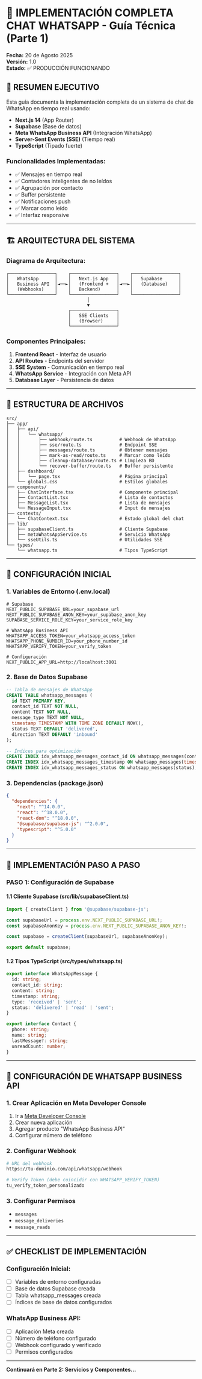 # 📱 IMPLEMENTACIÓN COMPLETA CHAT WHATSAPP - Guía Técnica (Parte 1)
**Fecha:** 20 de Agosto 2025  
**Versión:** 1.0  
**Estado:** ✅ PRODUCCIÓN FUNCIONANDO

## 🎯 RESUMEN EJECUTIVO

Esta guía documenta la implementación completa de un sistema de chat de WhatsApp en tiempo real usando:
- **Next.js 14** (App Router)
- **Supabase** (Base de datos)
- **Meta WhatsApp Business API** (Integración WhatsApp)
- **Server-Sent Events (SSE)** (Tiempo real)
- **TypeScript** (Tipado fuerte)

### Funcionalidades Implementadas:
- ✅ Mensajes en tiempo real
- ✅ Contadores inteligentes de no leídos
- ✅ Agrupación por contacto
- ✅ Buffer persistente
- ✅ Notificaciones push
- ✅ Marcar como leído
- ✅ Interfaz responsive

---

## 🏗️ ARQUITECTURA DEL SISTEMA

### Diagrama de Arquitectura:
```
┌─────────────────┐    ┌─────────────────┐    ┌─────────────────┐
│   WhatsApp      │    │   Next.js App   │    │   Supabase      │
│   Business API  │◄──►│   (Frontend +   │◄──►│   (Database)    │
│   (Webhooks)    │    │   Backend)      │    │                 │
└─────────────────┘    └─────────────────┘    └─────────────────┘
                              │
                              ▼
                       ┌─────────────────┐
                       │   SSE Clients   │
                       │   (Browser)     │
                       └─────────────────┘
```

### Componentes Principales:
1. **Frontend React** - Interfaz de usuario
2. **API Routes** - Endpoints del servidor
3. **SSE System** - Comunicación en tiempo real
4. **WhatsApp Service** - Integración con Meta API
5. **Database Layer** - Persistencia de datos

---

## 📁 ESTRUCTURA DE ARCHIVOS

```
src/
├── app/
│   ├── api/
│   │   └── whatsapp/
│   │       ├── webhook/route.ts          # Webhook de WhatsApp
│   │       ├── sse/route.ts              # Endpoint SSE
│   │       ├── messages/route.ts         # Obtener mensajes
│   │       ├── mark-as-read/route.ts     # Marcar como leído
│   │       ├── cleanup-database/route.ts # Limpieza BD
│   │       └── recover-buffer/route.ts   # Buffer persistente
│   ├── dashboard/
│   │   └── page.tsx                      # Página principal
│   └── globals.css                       # Estilos globales
├── components/
│   ├── ChatInterface.tsx                 # Componente principal
│   ├── ContactList.tsx                   # Lista de contactos
│   ├── MessageList.tsx                   # Lista de mensajes
│   └── MessageInput.tsx                  # Input de mensajes
├── contexts/
│   └── ChatContext.tsx                   # Estado global del chat
├── lib/
│   ├── supabaseClient.ts                 # Cliente Supabase
│   ├── metaWhatsAppService.ts            # Servicio WhatsApp
│   └── sseUtils.ts                       # Utilidades SSE
└── types/
    └── whatsapp.ts                       # Tipos TypeScript
```

---

## 🔧 CONFIGURACIÓN INICIAL

### 1. Variables de Entorno (.env.local)
```env
# Supabase
NEXT_PUBLIC_SUPABASE_URL=your_supabase_url
NEXT_PUBLIC_SUPABASE_ANON_KEY=your_supabase_anon_key
SUPABASE_SERVICE_ROLE_KEY=your_service_role_key

# WhatsApp Business API
WHATSAPP_ACCESS_TOKEN=your_whatsapp_access_token
WHATSAPP_PHONE_NUMBER_ID=your_phone_number_id
WHATSAPP_VERIFY_TOKEN=your_verify_token

# Configuración
NEXT_PUBLIC_APP_URL=http://localhost:3001
```

### 2. Base de Datos Supabase
```sql
-- Tabla de mensajes de WhatsApp
CREATE TABLE whatsapp_messages (
  id TEXT PRIMARY KEY,
  contact_id TEXT NOT NULL,
  content TEXT NOT NULL,
  message_type TEXT NOT NULL,
  timestamp TIMESTAMP WITH TIME ZONE DEFAULT NOW(),
  status TEXT DEFAULT 'delivered',
  direction TEXT DEFAULT 'inbound'
);

-- Índices para optimización
CREATE INDEX idx_whatsapp_messages_contact_id ON whatsapp_messages(contact_id);
CREATE INDEX idx_whatsapp_messages_timestamp ON whatsapp_messages(timestamp);
CREATE INDEX idx_whatsapp_messages_status ON whatsapp_messages(status);
```

### 3. Dependencias (package.json)
```json
{
  "dependencies": {
    "next": "^14.0.0",
    "react": "^18.0.0",
    "react-dom": "^18.0.0",
    "@supabase/supabase-js": "^2.0.0",
    "typescript": "^5.0.0"
  }
}
```

---

## 🚀 IMPLEMENTACIÓN PASO A PASO

### PASO 1: Configuración de Supabase

#### 1.1 Cliente Supabase (src/lib/supabaseClient.ts)
```typescript
import { createClient } from '@supabase/supabase-js';

const supabaseUrl = process.env.NEXT_PUBLIC_SUPABASE_URL!;
const supabaseAnonKey = process.env.NEXT_PUBLIC_SUPABASE_ANON_KEY!;

const supabase = createClient(supabaseUrl, supabaseAnonKey);

export default supabase;
```

#### 1.2 Tipos TypeScript (src/types/whatsapp.ts)
```typescript
export interface WhatsAppMessage {
  id: string;
  contact_id: string;
  content: string;
  timestamp: string;
  type: 'received' | 'sent';
  status: 'delivered' | 'read' | 'sent';
}

export interface Contact {
  phone: string;
  name: string;
  lastMessage?: string;
  unreadCount: number;
}
```

---

## 🔧 CONFIGURACIÓN DE WHATSAPP BUSINESS API

### 1. Crear Aplicación en Meta Developer Console
1. Ir a [Meta Developer Console](https://developers.facebook.com/)
2. Crear nueva aplicación
3. Agregar producto "WhatsApp Business API"
4. Configurar número de teléfono

### 2. Configurar Webhook
```bash
# URL del webhook
https://tu-dominio.com/api/whatsapp/webhook

# Verify Token (debe coincidir con WHATSAPP_VERIFY_TOKEN)
tu_verify_token_personalizado
```

### 3. Configurar Permisos
- `messages`
- `message_deliveries`
- `message_reads`

---

## ✅ CHECKLIST DE IMPLEMENTACIÓN

### Configuración Inicial:
- [ ] Variables de entorno configuradas
- [ ] Base de datos Supabase creada
- [ ] Tabla whatsapp_messages creada
- [ ] Índices de base de datos configurados

### WhatsApp Business API:
- [ ] Aplicación Meta creada
- [ ] Número de teléfono configurado
- [ ] Webhook configurado y verificado
- [ ] Permisos configurados

---

**Continuará en Parte 2: Servicios y Componentes...**
